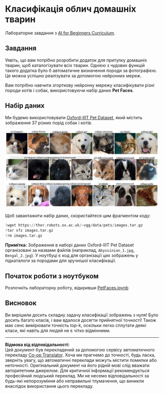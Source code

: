 <!--
CO_OP_TRANSLATOR_METADATA:
{
  "original_hash": "b70fcf7fcee862990f848c679090943f",
  "translation_date": "2025-10-03T14:58:41+00:00",
  "source_file": "lessons/4-ComputerVision/07-ConvNets/lab/README.md",
  "language_code": "uk"
}
-->
# Класифікація облич домашніх тварин

Лабораторне завдання з [AI for Beginners Curriculum](https://github.com/microsoft/ai-for-beginners).

## Завдання

Уявіть, що вам потрібно розробити додаток для притулку домашніх тварин, щоб каталогізувати всіх тварин. Однією з чудових функцій такого додатка було б автоматичне визначення породи за фотографією. Це можна успішно реалізувати за допомогою нейронних мереж.

Вам потрібно навчити згорткову нейронну мережу класифікувати різні породи котів і собак, використовуючи набір даних **Pet Faces**.

## Набір даних

Ми будемо використовувати [Oxford-IIIT Pet Dataset](https://www.robots.ox.ac.uk/~vgg/data/pets/), який містить зображення 37 різних порід собак і котів.

![Набір даних, з яким ми будемо працювати](../../../../../../translated_images/data.50b2a9d5484bdbf0f52f5765b381cec9efe2bd296a98f007f90bedb6ac67f2a8.uk.png)

Щоб завантажити набір даних, скористайтеся цим фрагментом коду:

```python
!wget https://thor.robots.ox.ac.uk/~vgg/data/pets/images.tar.gz
!tar xfz images.tar.gz
!rm images.tar.gz
```

**Примітка:** Зображення в наборі даних Oxford-IIIT Pet Dataset організовані за назвами файлів (наприклад, `Abyssinian_1.jpg`, `Bengal_2.jpg`). У ноутбуці є код для організації цих зображень у підкаталоги за породами для зручнішої класифікації.

## Початок роботи з ноутбуком

Розпочніть лабораторну роботу, відкривши [PetFaces.ipynb](PetFaces.ipynb)

## Висновок

Ви вирішили досить складну задачу класифікації зображень з нуля! Було досить багато класів, і вам вдалося досягти прийнятної точності! Також має сенс вимірювати точність top-k, оскільки легко сплутати деякі класи, які навіть для людей не є чітко відмінними.

---

**Відмова від відповідальності**:  
Цей документ був перекладений за допомогою сервісу автоматичного перекладу [Co-op Translator](https://github.com/Azure/co-op-translator). Хоча ми прагнемо до точності, будь ласка, зверніть увагу, що автоматичні переклади можуть містити помилки або неточності. Оригінальний документ на його рідній мові слід вважати авторитетним джерелом. Для критичної інформації рекомендується професійний людський переклад. Ми не несемо відповідальності за будь-які непорозуміння або неправильні тлумачення, що виникли внаслідок використання цього перекладу.